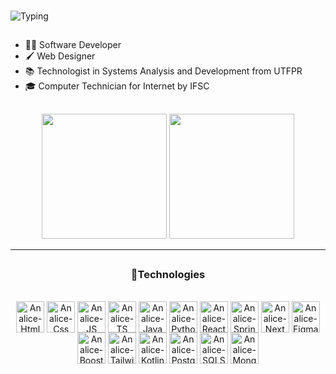 ###


![Typing](https://readme-typing-svg.herokuapp.com?font=Fira+Code&size=35&pause=3000&color=8A2BE2&center=true&vCenter=true&width=400&lines=Hello,+I'm+Analice&repeat=true)
##

- 👩‍💻 Software Developer
- 🖌  Web Designer
- 📚 Technologist in Systems Analysis and Development from UTFPR
- 🎓 Computer Technician for Internet by IFSC
 
 ##
 
 <div>
  <div align="">
<!--     <a href="https://github.com/AnaliceMM4">
     <img height="200em" src="https://github-readme-stats.vercel.app/api/top-langs/?username=AnaliceMM4&theme=radical"/></a> -->
<p align="center">
<img height="200" src="https://github-readme-stats.vercel.app/api?username=AnaliceMM4&show_icons=true&theme=radical&hide_border=true&cache_seconds=1800"/>
<img height="200" src="https://github-readme-stats.vercel.app/api/top-langs/?username=AnaliceMM4&theme=radical&layout=donut&hide_border=true&cache_seconds=1800&langs_count=7" />
 
</p>

****
 </div>
  
  ##
 
<div align="center" style="display: inline_block">
 <h3>🚀Technologies</h3><br>
    <img align="center" alt="Analice-Html" height="50" width="45"  src="https://cdn.jsdelivr.net/gh/devicons/devicon/icons/html5/html5-plain-wordmark.svg" />
    <img align="center" alt="Analice-Css" height="50" width="45" src="https://cdn.jsdelivr.net/gh/devicons/devicon/icons/css3/css3-plain-wordmark.svg" />      
    <img align="center" alt="Analice-JS" height="50" width="45"  src="https://cdn.jsdelivr.net/gh/devicons/devicon/icons/javascript/javascript-plain.svg" /> 
    <img align="center" alt="Analice-TS" height="50" width="45"  src="https://cdn.jsdelivr.net/gh/devicons/devicon/icons/typescript/typescript-plain.svg" /> 
    <img align="center" alt="Analice-Java" height="50" width="45" src="https://cdn.jsdelivr.net/gh/devicons/devicon/icons/java/java-original.svg" />
    <img align="center" alt="Analice-Python" height="50" width="45" src="https://cdn.jsdelivr.net/gh/devicons/devicon/icons/python/python-original.svg" />     
 
   <img  align="center" alt="Analice-React"  align="center" height="50" width="45" src="https://cdn.jsdelivr.net/gh/devicons/devicon/icons/react/react-original.svg" />
   <img  align="center" alt="Analice-Spring" height="50" width="45" src="https://cdn.jsdelivr.net/gh/devicons/devicon/icons/spring/spring-original.svg" />

   <img align="center" alt="Analice-Next" height="50" width="45" src="https://cdn.jsdelivr.net/gh/devicons/devicon@latest/icons/nextjs/nextjs-original.svg" />

   <img  align="center"  alt="Analice-Figma" height="50" width="45" src="https://cdn.jsdelivr.net/gh/devicons/devicon/icons/figma/figma-original.svg" />
   <img  align="center" alt="Analice-Booststrap"  align="center"  height="50" width="45" src="https://cdn.jsdelivr.net/gh/devicons/devicon/icons/bootstrap/bootstrap-original.svg" />
   <img align="center" alt="Analice-Tailwind"  align="center"  height="50" width="45" src="https://cdn.jsdelivr.net/gh/devicons/devicon@latest/icons/tailwindcss/tailwindcss-original.svg"/>
   <img  align="center" alt="Analice-Kotlin" height="50" width="45" src="https://cdn.jsdelivr.net/gh/devicons/devicon@latest/icons/kotlin/kotlin-original.svg">
 
 <img align="center" alt="Analice-Postgres" height="50" width="45" src="https://cdn.jsdelivr.net/gh/devicons/devicon/icons/postgresql/postgresql-original.svg" />
 <img align="center" alt="Analice-SQLServer" height="50" width="45" src="https://cdn.jsdelivr.net/gh/devicons/devicon@latest/icons/microsoftsqlserver/microsoftsqlserver-original.svg" />
 <img align="center" alt="Analice-Mongo" height="50" width="45" src="https://cdn.jsdelivr.net/gh/devicons/devicon@latest/icons/mongodb/mongodb-original.svg" />
 
</div>

<!--![snake gif](https://github.com/AnaliceMM4/AnaliceMM4/blob/output/github-contribution-grid-snake.svg)-->
 
